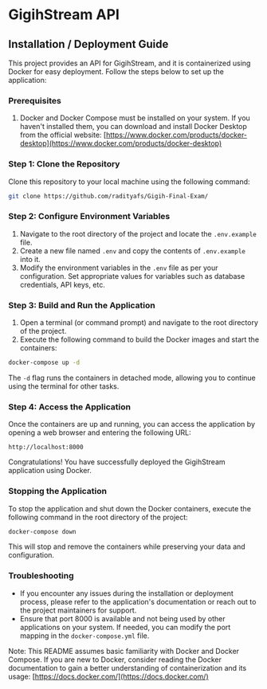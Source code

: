# GigihStream API

## Installation / Deployment Guide

This project provides an API for GigihStream, and it is containerized using Docker for easy deployment. Follow the steps below to set up the application:

### Prerequisites

1. Docker and Docker Compose must be installed on your system. If you haven't installed them, you can download and install Docker Desktop from the official website: [https://www.docker.com/products/docker-desktop](https://www.docker.com/products/docker-desktop)

### Step 1: Clone the Repository

Clone this repository to your local machine using the following command:

```bash
git clone https://github.com/radityafs/Gigih-Final-Exam/
```

### Step 2: Configure Environment Variables

1. Navigate to the root directory of the project and locate the `.env.example` file.
2. Create a new file named `.env` and copy the contents of `.env.example` into it.
3. Modify the environment variables in the `.env` file as per your configuration. Set appropriate values for variables such as database credentials, API keys, etc.

### Step 3: Build and Run the Application

1. Open a terminal (or command prompt) and navigate to the root directory of the project.
2. Execute the following command to build the Docker images and start the containers:

```bash
docker-compose up -d
```

The `-d` flag runs the containers in detached mode, allowing you to continue using the terminal for other tasks.

### Step 4: Access the Application

Once the containers are up and running, you can access the application by opening a web browser and entering the following URL:

```
http://localhost:8000
```

Congratulations! You have successfully deployed the GigihStream application using Docker.

### Stopping the Application

To stop the application and shut down the Docker containers, execute the following command in the root directory of the project:

```bash
docker-compose down
```

This will stop and remove the containers while preserving your data and configuration.

### Troubleshooting

- If you encounter any issues during the installation or deployment process, please refer to the application's documentation or reach out to the project maintainers for support.
- Ensure that port 8000 is available and not being used by other applications on your system. If needed, you can modify the port mapping in the `docker-compose.yml` file.

Note: This README assumes basic familiarity with Docker and Docker Compose. If you are new to Docker, consider reading the Docker documentation to gain a better understanding of containerization and its usage: [https://docs.docker.com/](https://docs.docker.com/)
